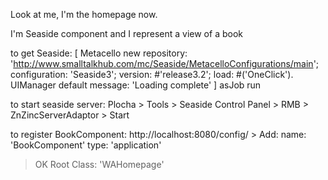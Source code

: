 Look at me, I'm the homepage now.

I'm Seaside component and I represent a view of a book

to get Seaside:
[
    Metacello new
        repository: 'http://www.smalltalkhub.com/mc/Seaside/MetacelloConfigurations/main';
        configuration: 'Seaside3';
        version: #'release3.2';
        load: #('OneClick').
    UIManager default message: 'Loading complete'
] asJob run

to start seaside server: 
Plocha > Tools > Seaside Control Panel > RMB > ZnZincServerAdaptor > Start

to register BookComponent:
http://localhost:8080/config/ > Add:
name: 'BookComponent'
type: 'application'
> OK
Root Class: 'WAHomepage'